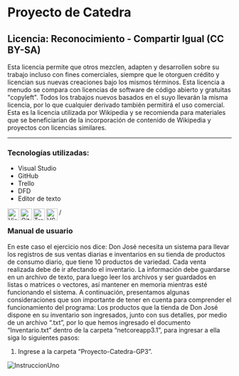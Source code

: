# Proyecto de Catedra 

## Licencia: Reconocimiento - Compartir Igual (CC BY-SA)
Esta licencia permite que otros mezclen, adapten y desarrollen sobre su trabajo incluso con fines comerciales, siempre que le otorguen crédito y licencian sus nuevas creaciones bajo los mismos términos. Esta licencia a menudo se compara con licencias de software de código abierto y gratuitas "copyleft". Todos los trabajos nuevos basados en el suyo llevarán la misma licencia, por lo que cualquier derivado también permitirá el uso comercial. Esta es la licencia utilizada por Wikipedia y se recomienda para materiales que se beneficiarían de la incorporación de contenido de Wikipedia y proyectos con licencias similares.


---
### Tecnologías utilizadas:
- Visual Studio
- GitHub
- Trello
- DFD
- Editor de texto
<img align="left" alt="Visual Studio" width="26px" src="https://user-images.githubusercontent.com/73325232/115159853-72e05900-a052-11eb-9976-b6035cd35f36.png"/>
<img align="left" alt="GitHub" width="26px" src="https://user-images.githubusercontent.com/73325232/115159943-f8640900-a052-11eb-847a-afeac77f5e5b.png"/>
<img align="left" alt="Trello" width="26px" src="https://user-images.githubusercontent.com/73325232/115159984-1467aa80-a053-11eb-959b-3e33acbcbdba.png"/>
<img align="left" alt="VS Code"  width="26px" src="https://user-images.githubusercontent.com/73325232/115162334-2e5bba00-a060-11eb-9e74-d61153ba146f.png"/>
/


### Manual de usuario
En este caso el ejercicio nos dice: Don José necesita un sistema para llevar los registros de sus ventas diarias e inventarios en su tienda de productos de consumo diario, que tiene 10 productos de variedad. Cada venta realizada debe de ir afectando el inventario. La información debe guardarse en un archivo de texto, para luego leer los archivos y ser guardados en listas o matrices o vectores, así mantener en memoria mientras esté funcionando el sistema.
A continuación, presentamos algunas consideraciones que son importante de tener en cuenta para comprender el funcionamiento del programa: 
Los productos que la tienda de Don José dispone en su inventario son ingresados, junto con sus detalles, por medio de un archivo “.txt”, por lo que hemos ingresado el documento “Inventario.txt” dentro de la carpeta “netcoreapp3.1”, para ingresar a ella siga lo siguientes pasos:
1. Ingrese a la carpeta “Proyecto-Catedra-GP3”.
<img src="https://user-images.githubusercontent.com/73325232/115162185-51d23500-a05f-11eb-8080-ed06655afe67.png" alt="InstruccionUno">
